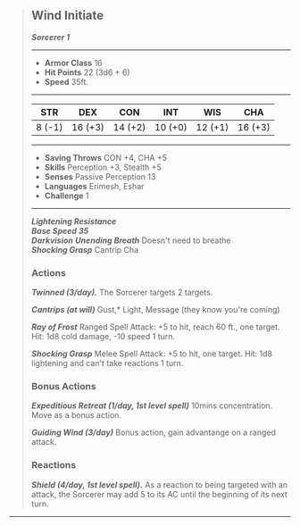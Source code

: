 > ## Wind Initiate
>***Sorcerer 1***
> ___
> - **Armor Class** 16 
> - **Hit Points** 22 (3d6 + 6)
> - **Speed** 35ft.
>___
>|STR|DEX|CON|INT|WIS|CHA|
>|:---:|:---:|:---:|:---:|:---:|:---:|
>|8 (-1)|16 (+3)|14 (+2)|10 (+0)|12 (+1)|16 (+3)|
>___
> - **Saving Throws** CON +4, CHA +5
> - **Skills** Perception +3, Stealth +5
> - **Senses** Passive Perception 13
> - **Languages** Erimesh, Eshar
> - **Challenge** 1
> ___
> ***Lightening Resistance***  
> ***Base Speed 35***  
> ***Darkvision***
> ***Unending Breath*** Doesn't need to breathe  
> ***Shocking Grasp*** Cantrip Cha
>
> ### Actions
> ***Twinned (3/day).*** The Sorcerer targets 2 targets.
>
> ***Cantrips (at will)*** Gust,* Light, Message (they know you're coming)
>
> ***Ray of Frost*** Ranged Spell Attack: +5 to hit, reach 60 ft., one target. Hit: 1d8 cold damage, -10 speed 1 turn.
>
> ***Shocking Grasp*** Melee Spell Attack: +5 to hit, one target. Hit: 1d8 lightening and can't take reactions 1 turn.
>>
>### Bonus Actions
> ***Expeditious Retreat (1/day, 1st level spell)*** 10mins concentration. Move as a bonus action.
>
> ***Guiding Wind (3/day)*** Bonus action, gain advantange on a ranged attack.
> 
>### Reactions
>
> ***Shield (4/day, 1st level spell).*** As a reaction to being targeted with an attack, the Sorcerer may add 5 to its AC until the beginning of its next turn.

___